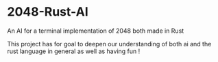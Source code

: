 # 2048-Rust-AI
An AI for a terminal implementation of 2048 both made in Rust

This project has for goal to deepen our understanding of both ai and the rust language in general as well as having fun !
